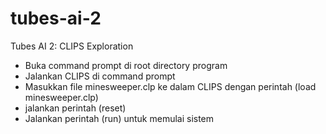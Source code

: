 # tubes-ai-2
Tubes AI 2: CLIPS Exploration

- Buka command prompt di root directory program
- Jalankan CLIPS di command prompt
- Masukkan file minesweeper.clp ke dalam CLIPS dengan perintah (load minesweeper.clp)
- jalankan perintah (reset)
- Jalankan perintah (run) untuk memulai sistem